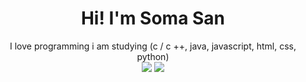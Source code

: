 <div align="center">

 <h1>Hi! I'm Soma San </h1>

  <div> I love programming i am studying (c / c ++, java, javascript, html, css, python)<div>

</div>
<a href="mailto:mathletedev@gmail.com/"><img src="https://img.shields.io/badge/EMAIL-ruslanm0502@gmail.com-e06c75?style=flat&logo=gmail" /></a>
<a href="https://youtube.com/channel/UC5z2H6fsaYyjvPjRuqsfnKA"><img src="https://img.shields.io/badge/YT-SomaSan-dcdfe4?style=flat&logo=youtube"/></a>


	




	




